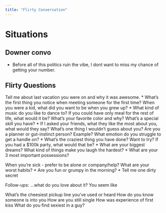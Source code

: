```yaml
---
title: "Flirty Conversation"
---
```



# Situations

## Downer convo
- Before all of this politics ruin the vibe, I dont want to miss my chance of getting your number. 

## Flirty Questions

Tell me about last vacation you were on and why it was awesome. *
What’s the first thing you notice when meeting someone for the first time?
When you were a kid, what did you want to be when you grew up? *
What kind of music do you like to dance to? 
If you could have only meal for the rest of life, what would it be?
What’s your favorite color and why?
What’s a special skill you have? *
If I asked your friends, what they like the most about you, what would they say?
What’s one thing I wouldn’t guess about you?
Are you a planner or gut-instinct person? Example?
What emotion do you struggle to get a handle on? *
What’s the craziest thing you have done? Want to try?
If you had a $100k party, what would that be? *
What are your biggest dreams?
What kind of things make you laugh the hardest? *
What are your 3 most important possessions?


When you’re sick - prefer to be alone or company/help?
What are your worst habits? *
Are you fun or grumpy in the morning? *
Tell me one dirty secret 

Follow-ups:
...what do you love about it?
You seem like <x>


What’s the cheesiest pickup line you’ve used or heard
How do you know someone is into you
How are you still single
How was experience of first kiss
What do you find sexiest in a guy?
